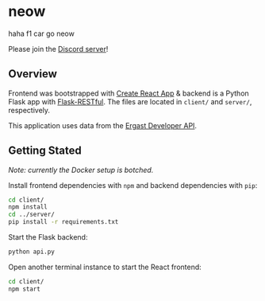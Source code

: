 # neow

haha f1 car go neow

Please join the [Discord server](https://discord.gg/WbNGX6zVGJ)!

## Overview

Frontend was bootstrapped with [Create React App](https://github.com/facebook/create-react-app) & backend is a Python Flask app with [Flask-RESTful](https://flask-restful.readthedocs.io/). The files are located in `client/` and `server/`, respectively.

This application uses data from the [Ergast Developer API](http://ergast.com/mrd/).

## Getting Stated

_Note: currently the Docker setup is botched._

Install frontend dependencies with `npm` and backend dependencies with `pip`:

```sh
cd client/
npm install
cd ../server/
pip install -r requirements.txt
```

Start the Flask backend:

```sh
python api.py
```

Open another terminal instance to start the React frontend:

```sh
cd client/
npm start
```
